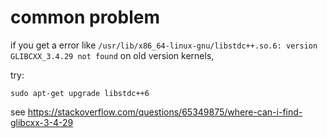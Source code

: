 # common problem

if you get a error like `/usr/lib/x86_64-linux-gnu/libstdc++.so.6: version GLIBCXX_3.4.29 not found` on old version kernels,

try:

```console
sudo apt-get upgrade libstdc++6
```

see https://stackoverflow.com/questions/65349875/where-can-i-find-glibcxx-3-4-29